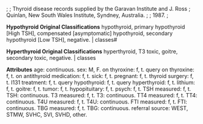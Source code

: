 ;
; Thyroid disease records supplied by the Garavan Institute and J. Ross
; Quinlan, New South Wales Institute, Syndney, Australia.
;
; 1987.
;

**Hypothyroid Original Classifications**
hypothyroid, primary hypothyroid [High TSH], compensated [asymptomatic] hypothyroid, secondary hypothyroid [Low TSH], negative.	|  classes#

**Hyperthyroid Original Classifications**
hyperthyroid, T3 toxic, goitre, secondary toxic, negative.	|  classes

**Attributes**
age:				continuous.
sex:				M, F.
on thyroxine:			f, t.
query on thyroxine:		f, t.
on antithyroid medication:	f, t.
sick:				f, t.
pregnant:			f, t.
thyroid surgery:		f, t.
I131 treatment:			f, t.
query hypothyroid:		f, t.
query hyperthyroid:		f, t.
lithium:			f, t.
goitre:				f, t.
tumor:				f, t.
hypopituitary:			f, t.
psych:				f, t.
TSH measured:			f, t.
TSH:				continuous.
T3 measured:			f, t.
T3:				continuous.
TT4 measured:			f, t.
TT4:				continuous.
T4U measured:			f, t.
T4U:				continuous.
FTI measured:			f, t.
FTI:				continuous.
TBG measured:			f, t.
TBG:				continuous.
referral source:		WEST, STMW, SVHC, SVI, SVHD, other.
